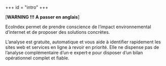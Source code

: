 +++
id = "intro"
+++

[**WARNING !!! A passer en anglais**]

EcoIndex permet de prendre conscience de l’impact environnemental d’internet et de proposer des solutions concrètes.

L’analyse est gratuite, automatique et vous aide à identifier rapidement les sites web et services en ligne à revoir en
priorité. Elle ne dispense pas de l’analyse complémentaire d’un·e expert·e pour disposer d’un bilan opérationnel complet
et fiable.
